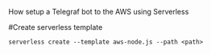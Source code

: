 How setup a Telegraf bot to the AWS using Serverless

#Create serverless template

` serverless create --template aws-node.js --path <path> `